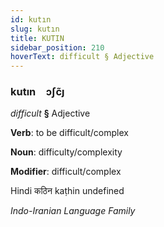 ```yaml
---
id: kutın
slug: kutın
title: KUTIN
sidebar_position: 210
hoverText: difficult § Adjective
---
```


### kutın&emsp;<span kind="abugida">ɔʃc̃ȷ</span>

*difficult* **§** Adjective

**Verb**: to be difficult/complex

**Noun**: difficulty/complexity

**Modifier**: difficult/complex

Hindi कठिन kaṭhin undefined

*Indo-Iranian Language Family*
